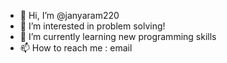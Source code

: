 - 👋 Hi, I’m @janyaram220
- 👀 I’m interested in problem solving!
- 🌱 I’m currently learning new programming skills
- 📫 How to reach me : email 

<!---
janyaram220/janyaram220 is a ✨ special ✨ repository because its `README.md` (this file) appears on your GitHub profile.
You can click the Preview link to take a look at your changes.
--->
